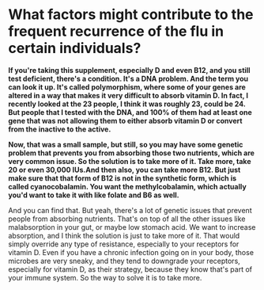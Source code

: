 # What factors might contribute to the frequent recurrence of the flu in certain individuals?

**If you're taking this supplement, especially D and even B12, and you still test deficient, there's a condition. It's a DNA problem. And the term you can look it up. It's called polymorphism, where some of your genes are altered in a way that makes it very difficult to absorb vitamin D. In fact, I recently looked at the 23 people, I think it was roughly 23, could be 24. But people that I tested with the DNA, and 100% of them had at least one gene that was not allowing them to either absorb vitamin D or convert from the inactive to the active.**

**Now, that was a small sample, but still, so you may have some genetic problem that prevents you from absorbing those two nutrients, which are very common issue. So the solution is to take more of it. Take more, take 20 or even 30,000 IUs.And then also, you can take more B12. But just make sure that that form of B12 is not in the synthetic form, which is called cyanocobalamin. You want the methylcobalamin, which actually you'd want to take it with like folate and B6 as well.**

And you can find that. But yeah, there's a lot of genetic issues that prevent people from absorbing nutrients. That's on top of all the other issues like malabsorption in your gut, or maybe low stomach acid. We want to increase absorption, and I think the solution is just to take more of it. That would simply override any type of resistance, especially to your receptors for vitamin D. Even if you have a chronic infection going on in your body, those microbes are very sneaky, and they tend to downgrade your receptors, especially for vitamin D, as their strategy, because they know that's part of your immune system. So the way to solve it is to take more.
